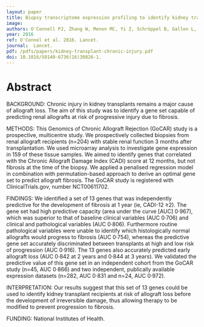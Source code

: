 ```yaml
---
layout: paper
title: Biopsy transcriptome expression profiling to identify kidney transplants at risk of chronic injury:\ a multicentre, prospective study.
image: 
authors: O'Connell PJ, Zhang W, Menon MC, Yi Z, Schröppel B, Gallon L, Luan Y, Rosales IA, Ge Y, Losic B, Xi C, Woytovich C, Keung KL, Wei C, Greene I, Overbey J, Bagiella E, Najafian N, Samaniego M, Djamali A, Alexander SI, Nankivell BJ, Chapman JR, Smith RN, Colvin R, Murphy B.
year: 2016
ref: O'Connel et al. 2016. Lancet.
journal:  Lancet.
pdf: /pdfs/papers/kidney-transplant-chronic-injury.pdf
doi: 10.1016/S0140-6736(16)30826-1.
---
```


# Abstract

BACKGROUND: Chronic injury in kidney transplants remains a major cause of allograft loss. The aim of this study was to identify a gene set capable of predicting renal allografts at risk of progressive injury due to fibrosis.

METHODS: This Genomics of Chronic Allograft Rejection (GoCAR) study is a prospective, multicentre study. We prospectively collected biopsies from renal allograft recipients (n=204) with stable renal function 3 months after transplantation. We used microarray analysis to investigate gene expression in 159 of these tissue samples. We aimed to identify genes that correlated with the Chronic Allograft Damage Index (CADI) score at 12 months, but not fibrosis at the time of the biopsy. We applied a penalised regression model in combination with permutation-based approach to derive an optimal gene set to predict allograft fibrosis. The GoCAR study is registered with ClinicalTrials.gov, number NCT00611702.

FINDINGS: We identified a set of 13 genes that was independently predictive for the development of fibrosis at 1 year (ie, CADI-12 ≥2). The gene set had high predictive capacity (area under the curve [AUC] 0·967), which was superior to that of baseline clinical variables (AUC 0·706) and clinical and pathological variables (AUC 0·806). Furthermore routine pathological variables were unable to identify which histologically normal allografts would progress to fibrosis (AUC 0·754), whereas the predictive gene set accurately discriminated between transplants at high and low risk of progression (AUC 0·916). The 13 genes also accurately predicted early allograft loss (AUC 0·842 at 2 years and 0·844 at 3 years). We validated the predictive value of this gene set in an independent cohort from the GoCAR study (n=45, AUC 0·866) and two independent, publically available expression datasets (n=282, AUC 0·831 and n=24, AUC 0·972).

INTERPRETATION: Our results suggest that this set of 13 genes could be used to identify kidney transplant recipients at risk of allograft loss before the development of irreversible damage, thus allowing therapy to be modified to prevent progression to fibrosis.

FUNDING: National Institutes of Health.